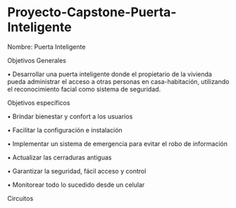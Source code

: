 # Proyecto-Capstone-Puerta-Inteligente
Nombre: Puerta Inteligente

Objetivos Generales  

•	Desarrollar una puerta inteligente donde el propietario de la vivienda pueda administrar el acceso a otras personas en casa-habitación, utilizando el reconocimiento facial como sistema de seguridad.  

Objetivos específicos 

•	Brindar bienestar y confort a los usuarios 

•	Facilitar la configuración e instalación

•	Implementar un sistema de emergencia para evitar el robo de información 

•	Actualizar las cerraduras antiguas 

•	Garantizar la seguridad, fácil acceso y control

•	Monitorear todo lo sucedido desde un celular 

Circuitos 

